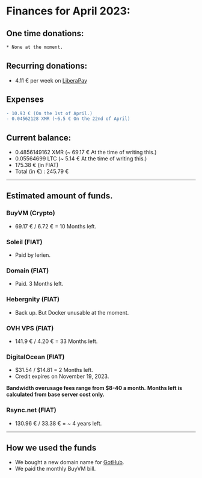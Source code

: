 # Finances for April 2023:

## One time donations:

```diff
* None at the moment.

```

## Recurring donations:

- 4.11 € per week on [LiberaPay](https://liberapay.com/ProjectSegfault)

## Expenses

```diff
- 10.93 € (On the 1st of April.)
- 0.04562128 XMR (~6.5 € On the 22nd of April)
```

## Current balance:

- 0.4856149162 XMR (~ 69.17 € At the time of writing this.)
- 0.05564699 LTC (~ 5.14 € At the time of writing this.)
- 175.38 € (in FIAT)
- Total (in €) : 245.79 €

---

## Estimated amount of funds.

### BuyVM (Crypto)

- 69.17 € / 6.72 € = 10 Months left.

### Soleil (FIAT)

- Paid by lerien.

### Domain (FIAT)

- Paid. 3 Months left.

### Hebergnity (FIAT)

- Back up. But Docker unusable at the moment.

### OVH VPS (FIAT)

- 141.9 € / 4.20 € = 33 Months left.

### DigitalOcean (FIAT)

- $31.54 / $14.81 = 2 Months left.
- Credit expires on November 19, 2023.

**Bandwidth overusage fees range from $8-40 a month.**
**Months left is calculated from base server cost only.**

### Rsync.net (FIAT)

- 130.96 € / 33.38 € = ~ 4 years left.

---

## How we used the funds

- We bought a new domain name for [GotHub](https://gothub.app).
- We paid the monthly BuyVM bill.
